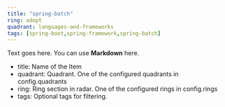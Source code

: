 ```yaml
---
title: "spring-batch"
ring: adopt
quadrant: languages-and-frameworks
tags: [spring-boot,spring-framework,spring-batch]
---
```


Text goes here. You can use **Markdown** here.  

- title: Name of the Item
- quadrant: Quadrant. One of the configured quadrants in config.quadrants
- ring: Ring section in radar. One of the configured rings in config.rings  
- tags: Optional tags for filtering.
